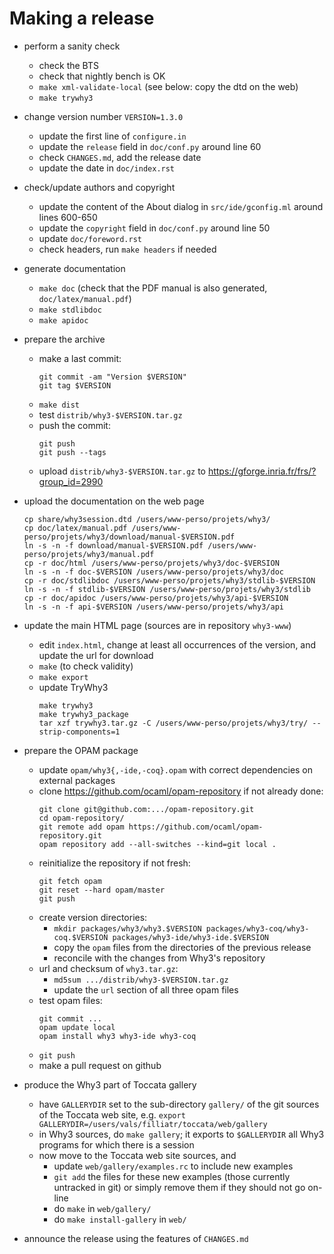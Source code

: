 # Making a release

* perform a sanity check
  - check the BTS
  - check that nightly bench is OK
  - `make xml-validate-local`
    (see below: copy the dtd on the web)
  - `make trywhy3`

* change version number `VERSION=1.3.0`
  - update the first line of `configure.in`
  - update the `release` field in `doc/conf.py` around line 60
  - check `CHANGES.md`, add the release date
  - update the date in `doc/index.rst`

* check/update authors and copyright
  - update the content of the About dialog in `src/ide/gconfig.ml`
    around lines 600-650
  - update the `copyright` field in `doc/conf.py` around line 50
  - update `doc/foreword.rst`
  - check headers, run `make headers` if needed

* generate documentation
  - `make doc`
    (check that the PDF manual is also generated, `doc/latex/manual.pdf`)
  - `make stdlibdoc`
  - `make apidoc`

* prepare the archive
  - make a last commit:
    ```
    git commit -am "Version $VERSION"
    git tag $VERSION
    ```
  - `make dist`
  - test `distrib/why3-$VERSION.tar.gz`
  - push the commit:
    ```
    git push
    git push --tags
    ```
  - upload `distrib/why3-$VERSION.tar.gz` to https://gforge.inria.fr/frs/?group_id=2990

* upload the documentation on the web page
  ```
  cp share/why3session.dtd /users/www-perso/projets/why3/
  cp doc/latex/manual.pdf /users/www-perso/projets/why3/download/manual-$VERSION.pdf
  ln -s -n -f download/manual-$VERSION.pdf /users/www-perso/projets/why3/manual.pdf
  cp -r doc/html /users/www-perso/projets/why3/doc-$VERSION
  ln -s -n -f doc-$VERSION /users/www-perso/projets/why3/doc
  cp -r doc/stdlibdoc /users/www-perso/projets/why3/stdlib-$VERSION
  ln -s -n -f stdlib-$VERSION /users/www-perso/projets/why3/stdlib
  cp -r doc/apidoc /users/www-perso/projets/why3/api-$VERSION
  ln -s -n -f api-$VERSION /users/www-perso/projets/why3/api
  ```

* update the main HTML page (sources are in repository `why3-www`)
  - edit `index.html`, change at least all occurrences of the version, and
    update the url for download
  - `make` (to check validity)
  - `make export`
  - update TryWhy3
    ```
    make trywhy3
    make trywhy3_package
    tar xzf trywhy3.tar.gz -C /users/www-perso/projets/why3/try/ --strip-components=1
    ```

* prepare the OPAM package
  - update `opam/why3{,-ide,-coq}.opam` with correct dependencies on external packages
  - clone https://github.com/ocaml/opam-repository if not already done:
    ```
    git clone git@github.com:.../opam-repository.git
    cd opam-repository/
    git remote add opam https://github.com/ocaml/opam-repository.git
    opam repository add --all-switches --kind=git local .
    ```
  - reinitialize the repository if not fresh:
    ```
    git fetch opam
    git reset --hard opam/master
    git push
    ```
  - create version directories:
    - `mkdir packages/why3/why3.$VERSION packages/why3-coq/why3-coq.$VERSION packages/why3-ide/why3-ide.$VERSION`
    - copy the `opam` files from the directories of the previous release
    - reconcile with the changes from Why3's repository
  - url and checksum of `why3.tar.gz`:
    - `md5sum .../distrib/why3-$VERSION.tar.gz`
    - update the `url` section of all three opam files
  - test opam files:
    ```
    git commit ...
    opam update local
    opam install why3 why3-ide why3-coq
    ```
  - `git push`
  - make a pull request on github

* produce the Why3 part of Toccata gallery
  - have `GALLERYDIR` set to the sub-directory `gallery/` of the git sources
    of the Toccata web site, e.g.
    `export GALLERYDIR=/users/vals/filliatr/toccata/web/gallery`
  - in Why3 sources, do `make gallery`; it exports to `$GALLERYDIR` all
    Why3 programs for which there is a session
  - now move to the Toccata web site sources, and
    - update `web/gallery/examples.rc` to include new examples
    - `git add` the files for these new examples (those currently untracked
      in git) or simply remove them if they should not go on-line
    - do `make` in `web/gallery/`
    - do `make install-gallery` in `web/`

* announce the release using the features of `CHANGES.md`
